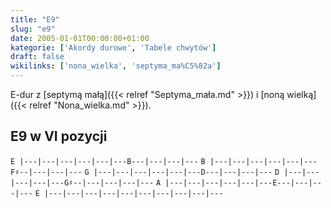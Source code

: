 ```yaml
---
title: "E9"
slug: "e9"
date: 2005-01-01T00:00:00+01:00
kategorie: ['Akordy durowe', 'Tabele chwytów']
draft: false
wikilinks: ['nona_wielka', 'septyma_ma%C5%82a']
---
```

E-dur z [septymą małą]({{< relref "Septyma_mała.md" >}}) i [noną
wielką]({{< relref "Nona_wielka.md" >}}).

## E9 w VI pozycji

`E |---|---|---|---|---|---B---|---|---|---`
`B |---|---|---|---|---|---F♯--|---|---|---`
`G |---|---|---|---|---|---D---|---|---|---`
`D |---|---|---|---|---G♯--|---|---|---|---`
`A |---|---|---|---|---|---E---|---|---|---`
`E |---|---|---|---|---|---|---|---|---|---`


